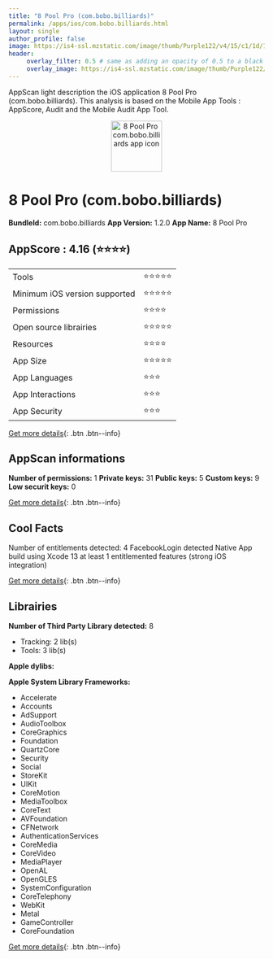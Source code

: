 ```yaml
---
title: "8 Pool Pro (com.bobo.billiards)"
permalink: /apps/ios/com.bobo.billiards.html
layout: single
author_profile: false
image: https://is4-ssl.mzstatic.com/image/thumb/Purple122/v4/15/c1/1d/15c11d71-d3a9-774b-2bf7-4362dbd7d630/AppIcon-1x_U007emarketing-0-10-0-85-220.png/512x512bb.jpg
header: 
     overlay_filter: 0.5 # same as adding an opacity of 0.5 to a black background
     overlay_image: https://is4-ssl.mzstatic.com/image/thumb/Purple122/v4/15/c1/1d/15c11d71-d3a9-774b-2bf7-4362dbd7d630/AppIcon-1x_U007emarketing-0-10-0-85-220.png/512x512bb.jpg
---
```

AppScan light description the iOS application 8 Pool Pro (com.bobo.billiards). This analysis is based on the Mobile App Tools : AppScore, Audit and the Mobile Audit App Tool.

  
  
<div style="text-align: center;"><img src="https://is4-ssl.mzstatic.com/image/thumb/Purple122/v4/15/c1/1d/15c11d71-d3a9-774b-2bf7-4362dbd7d630/AppIcon-1x_U007emarketing-0-10-0-85-220.png/512x512bb.jpg" width="100" height="100" alt="8 Pool Pro com.bobo.billiards app icon"></div>  
  
# 8 Pool Pro (com.bobo.billiards)

**BundleId:** com.bobo.billiards
**App Version:** 1.2.0
**App Name:** 8 Pool Pro


## AppScore : 4.16 (⭐️⭐️⭐️⭐️) 

<table>
<tr><td> Tools </td><td> ⭐️⭐️⭐️⭐️⭐️ </td></tr>
<tr><td> Minimum iOS version supported </td><td> ⭐️⭐️⭐️⭐️⭐️ </td></tr>
<tr><td> Permissions </td><td> ⭐️⭐️⭐️⭐️ </td></tr>
<tr><td> Open source librairies </td><td> ⭐️⭐️⭐️⭐️⭐️ </td></tr>
<tr><td> Resources </td><td> ⭐️⭐️⭐️⭐️ </td></tr>
<tr><td> App Size </td><td> ⭐️⭐️⭐️⭐️⭐️ </td></tr>
<tr><td> App Languages </td><td> ⭐️⭐️⭐️ </td></tr>
<tr><td> App Interactions </td><td> ⭐️⭐️⭐️ </td></tr>
<tr><td> App Security </td><td> ⭐️⭐️⭐️ </td></tr>
</table>

[Get more details](/pricing.html){: .btn .btn--info}  
  
## AppScan informations 

**Number of permissions:** 1
**Private keys:** 31
**Public keys:** 5
**Custom keys:** 9
**Low securit keys:** 0
  
[Get more details](/pricing.html){: .btn .btn--info}

## Cool Facts

Number of entitlements detected: 4
FacebookLogin detected
Native App
build using Xcode 13
at least 1 entitlemented features (strong iOS integration)
  
[Get more details](/pricing.html){: .btn .btn--info}

## Librairies 
**Number of Third Party Library detected:** 8
- Tracking: 2 lib(s)
- Tools: 3 lib(s)

**Apple dylibs:**


**Apple System Library Frameworks:**
- Accelerate
- Accounts
- AdSupport
- AudioToolbox
- CoreGraphics
- Foundation
- QuartzCore
- Security
- Social
- StoreKit
- UIKit
- CoreMotion
- MediaToolbox
- CoreText
- AVFoundation
- CFNetwork
- AuthenticationServices
- CoreMedia
- CoreVideo
- MediaPlayer
- OpenAL
- OpenGLES
- SystemConfiguration
- CoreTelephony
- WebKit
- Metal
- GameController
- CoreFoundation


  
[Get more details](/pricing.html){: .btn .btn--info}

